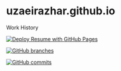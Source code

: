 # uzaeirazhar.github.io

Work History

<!-- ![sample run](https://github.com/UzaeirAzhar/uzaeirazhar.github.io/blob/master/.github/workflows/automatic-trigger.yml?event=push) -->

[![Deploy Resume with GitHub Pages](https://github.com/UzaeirAzhar/uzaeirazhar.github.io/actions/workflows/automatic-trigger.yml/badge.svg?branch=master)](https://github.com/UzaeirAzhar/uzaeirazhar.github.io/actions/workflows/automatic-trigger.yml)

[![GitHub branches](https://badgen.net/github/branches/UzaeirAzhar/uzaeirazhar.github.io)](https://github.com/UzaeirAzhar/uzaeirazhar.github.io/)

[![GitHub commits](https://badgen.net/github/commits/UzaeirAzhar/uzaeirazhar.github.io)](https://GitHub.com/UzaeirAzhar/uzaeirazhar.github.io/commit/)
